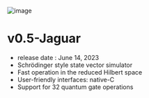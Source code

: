 ![image](https://github.com/eQuantumOS/QPlayer/assets/17871602/3e9517cf-bed6-45b9-8cea-255bf1b84935)

# v0.5-Jaguar
* release date : June 14, 2023
* Schrödinger style state vector simulator
* Fast operation in the reduced Hilbert space
* User-friendly interfaces: native-C
* Support for 32 quantum gate operations
